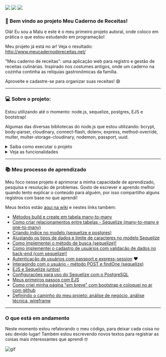 <p align="left">
  <img src="https://img.shields.io/github/deployments/malufell/meu-caderno-de-receitas/meu-caderno-de-receitas"/>
  <img src="https://img.shields.io/github/issues/malufell/meu-caderno-de-receitas?style=flat-square"/>
  <img src="https://img.shields.io/github/last-commit/malufell/meu-caderno-de-receitas"/>
</p>

### :wave: Bem vindo ao projeto Meu Caderno de Receitas! 

Olá! Eu sou a Malu e este é o meu primeiro projeto autoral, onde coloco em prática o que estou estudando em programação!

Meu projeto já está no ar! Veja o resultado: http://www.meucadernodereceitas.net/

"Meu caderno de receitas": uma aplicação web para registro e gestão de receitas culinárias. Inspirado nos costumes antigos, onde um caderno na cozinha continha as relíquias gastronômicas da família. 

Aproveite e cadastre-se para organizar suas receitas! :smile:

---

### :computer: Sobre o projeto:

Estou utilizando até o momento: node.js, sequelize, postgres, EJS e bootstrap!

Algumas das diversas bibliotecas do node.js que estou utilizando: bcrypt, body-parser, cloudinary, connect-flash, dotenv, express, method-override, multer, multer-storage-cloudinary, nodemon, passport, uuid.

<details>
<summary>Saiba como executar o projeto</summary>

<br>

Como pré-requisito, é necessário ter o [Node.js](https://nodejs.org/en/) e o [Postgres](https://www.postgresql.org/) instalados no PC.

1. No terminal, clonar o projeto: `git clone https://github.com/malufell/meu-caderno-de-receitas.git`
2. Entrar na pasta do projeto: `cd meu-caderno-de-receitas`
3. Instalar as dependências: `npm install`
4. Configurar o postgres: no arquivo `config.json` da pasta "config" é necessário atualizar as informações abaixo conforme o postgres instalado no seu PC
```javascript
{
  "development": {
    "username": "postgres",
    "password": "admin",
    "database": "tutorial",
    "host": "127.0.0.1",
    "dialect": "postgres"
  }
}
```
5. Rodar a migração do Sequelize para criar as tabelas no banco de dados: `npx sequelize-cli db:migrate`
6. Rodar a aplicação: `npm start`

</details>

<details>
<summary>Veja as funcionalidades</summary>
<br>

- Usuário realiza um cadastro com e-mail e senha e é redirecionado para a página de Login (a senha é criptografada antes de ser armazenada no banco de dados );
- Ao passar pelo processo de autenticação, o usuário é redirecionado para página com o seu Caderno de Receitas, onde visualiza os cards com o nome e a imagem das receitas cadastradas;
- Na página do Caderno de Receitas é possível ordenar as informações de diferentes formas: data de inclusão, data de atualização e ordem alfabética. Também há um campo de busca, que localiza as receitas pelo nome e é possível filtrar por categoria!
- É possível cadastrar uma nova receita através de duas formas:
  - a mais simples: através de até duas fotos do texto da receita (para os casos onde o usuário possui receitas anotadas e/ou um caderno físico e deseja backup);
  - preenchendo um formulário, que além das informações da receita (lista de ingredientes, modo de preparo, dicas) permite a inclusão de até duas imagens e a inclusão de link do youtube com o vídeo da receita;
  - ambas as formas de cadastro permitem a seleção de categorias para receita, ex.: lowcarb, vegetariana, doce, salgado, FIT e etc. Além disso, apenas nome e categoria são informações obrigatórias para um cadastro.
- Ao visualizar uma receita cadastrada, é possível assistir ao vídeo do youtube caso tenha sido cadastrado, junto com as demais informações inseridas pelo usuário;
- O usuário também pode realizar a edição e exclusão da receita;
- As informações são privadas, portanto somente o próprio usuário visualiza as suas receitas.

<br>
:pushpin: Ah! tenho várias ideias para deixar este projeto ainda mais legal e completo! A lista pode ser [consultada aqui.](https://github.com/malufell/meu-caderno-de-receitas/issues)!

</details>

---

### :books: Meu processo de aprendizado

Meu foco nesse projeto é aprimorar a minha capacidade de aprendizado, pesquisa e resolução de problemas. Gosto de escrever e aprendo melhor quando tento explicar o conteúdo para alguém, por isso compartilho alguns registros com base no que aprendi!

Meus textos estão [aqui na wiki](https://github.com/malufell/meu-caderno-de-receitas/wiki) e nestes links também:

- [Métodos build e create em tabela many-to-many](https://github.com/malufell/meu-caderno-de-receitas/wiki/d.-Create-em-tabela-many-to-many,-com-upload-de-imagem-e-inclus%C3%A3o-de-v%C3%ADdeo-do-youtube)
- [Como criar relacionamentos entre tabelas - Sequelize (many-to-many e one-to-many)](https://github.com/malufell/meu-caderno-de-receitas/wiki/c.-Tabelas-com-relacionamentos-many-to-many-e-one-to-many)
- [Criando índice no modelo (sequelize e postgres)](https://github.com/malufell/meu-caderno-de-receitas/wiki/b.-Criando-%C3%ADndice-no-modelo-(sequelize-e-postgres))
- [Ajustando os tipos de dados e limite de caracteres no modelo Sequelize](https://github.com/malufell/meu-caderno-de-receitas/wiki/a.-Atualizando-um-modelo-Sequelize)
- [Como implementei o método de busca (sequelize)!](https://github.com/malufell/meu-caderno-de-receitas/wiki/9.-Implementando-o-m%C3%A9todo-de-busca) 
- [Como implementei o cadastro de usuários com validação de dados no back-end (com sequelize)!](https://github.com/malufell/meu-caderno-de-receitas/wiki/8.-Cadastro-de-usu%C3%A1rios-com-valida%C3%A7%C3%A3o-de-dados-no-back-end)
- [Autenticação de usuários com passport e express-session](https://github.com/malufell/autenticacao-com-passport-express-session) :heart: 
- [Interagindo com o usuário - método POST e findOne (sequelize)](https://github.com/malufell/meu-caderno-de-receitas/wiki/6.-Interagindo-com-o-usu%C3%A1rio,-POST-e-findOne)
- [EJS e Sequelize juntos!](https://github.com/malufell/meu-caderno-de-receitas/wiki/5.-EJS-e-Sequelize-juntos)
- [Configurações para uso do Sequelize com o PostgreSQL](https://github.com/malufell/meu-caderno-de-receitas/wiki/4.-Sequelize-com-PostgreSQL)
- [Meus primeiros passos com EJS](https://github.com/malufell/meu-caderno-de-receitas/wiki/3.-Primeiros-passos-com-EJS)
- [Como criei minha página "em breve" com bootstrap e coloquei no ar com github](https://github.com/malufell/meu-caderno-de-receitas/wiki/2.-Cria%C3%A7%C3%A3o-da-p%C3%A1gina-tempor%C3%A1ria-%22em-breve%22)
- [Definindo o caminho do meu projeto: análise de negócio, análise técnica, wireframe](https://github.com/malufell/meu-caderno-de-receitas/wiki/1.-Definindo-o-caminho)

---

### O que está em andamento

Neste momento estou refatorando o meu código, para deixar cada coisa no seu devido lugar! Também estou escrevendo novos textos para registrar as coisas mais interessantes que aprendi :nerd_face:

![gif](https://media.giphy.com/media/10FwycrnAkpshW/giphy.gif)
